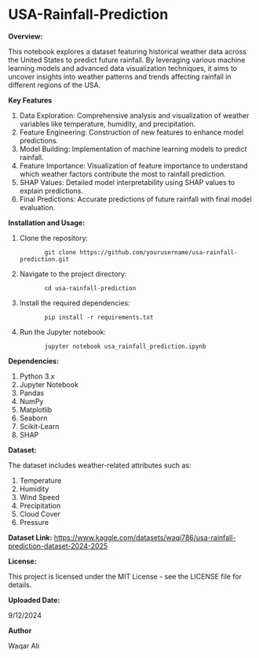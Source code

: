 # USA-Rainfall-Prediction

**Overview:**

This notebook explores a dataset featuring historical weather data across the United States to predict future rainfall. By leveraging various machine learning models and advanced data visualization techniques, it aims to uncover insights into weather patterns and trends affecting rainfall in different regions of the USA.


**Key Features**

1. Data Exploration: Comprehensive analysis and visualization of weather variables like temperature, humidity, and precipitation.
2. Feature Engineering: Construction of new features to enhance model predictions.
3. Model Building: Implementation of machine learning models to predict rainfall.
4. Feature Importance: Visualization of feature importance to understand which weather factors contribute the most to rainfall prediction.
5. SHAP Values: Detailed model interpretability using SHAP values to explain predictions.
6. Final Predictions: Accurate predictions of future rainfall with final model evaluation.


**Installation and Usage:**

1. Clone the repository:


              git clone https://github.com/yourusername/usa-rainfall-prediction.git


2. Navigate to the project directory:


              cd usa-rainfall-prediction


3. Install the required dependencies:


              pip install -r requirements.txt


4. Run the Jupyter notebook:


              jupyter notebook usa_rainfall_prediction.ipynb



**Dependencies:**

1. Python 3.x
2. Jupyter Notebook
3. Pandas
4. NumPy
5. Matplotlib
6. Seaborn
7. Scikit-Learn
8. SHAP


**Dataset:**

The dataset includes weather-related attributes such as:

1. Temperature
2. Humidity
3. Wind Speed
4. Precipitation
5. Cloud Cover
6. Pressure


**Dataset Link:** https://www.kaggle.com/datasets/waqi786/usa-rainfall-prediction-dataset-2024-2025


**License:**

This project is licensed under the MIT License - see the LICENSE file for details.


**Uploaded Date:**

9/12/2024


**Author**

Waqar Ali
